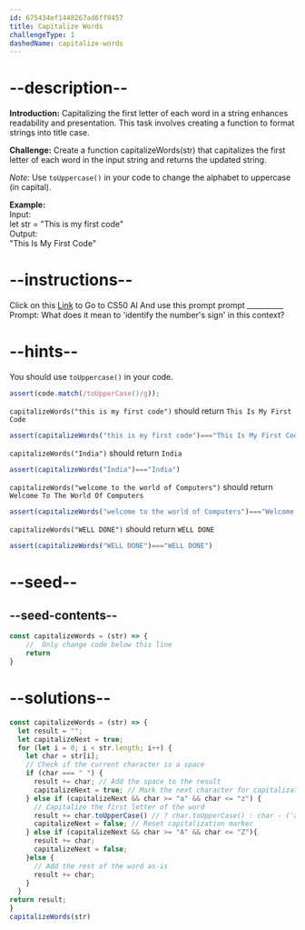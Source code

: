 ```yaml
---
id: 675434ef1448267ad6ff9457
title: Capitalize Words
challengeType: 1
dashedName: capitalize-words
---
```


# --description--

**Introduction:**
Capitalizing the first letter of each word in a string enhances readability and presentation. This task involves creating a function to format strings into title case.
<br>

**Challenge:**
Create a function capitalizeWords(str) that capitalizes the first letter of each word in the input string and returns the updated string.

*Note:* 
Use `toUppercase()` in your code to change the alphabet to uppercase (in capital).

**Example:**
<br>
Input:
<br>
let str = "This is my first code"
<br>
Output:
<br>
"This Is My First Code"

# --instructions--

Click on this <a href = "https://cs50.ai/chat">Link</a>  to Go to CS50 AI 
And use this prompt prompt __________
Prompt: What does it mean to 'identify the number's sign' in this context?

# --hints--

You should use `toUppercase()`  in your code.

```js
assert(code.match(/toUpperCase()/g));
```

`capitalizeWords("this is my first code")` should return `This Is My First Code`

```js
assert(capitalizeWords("this is my first code")==="This Is My First Code")
```

`capitalizeWords("India")` should return `India`

```js
assert(capitalizeWords("India")==="India")
```

`capitalizeWords("welcome to the world of Computers")` should return `Welcome To The World Of Computers`

```js
assert(capitalizeWords("welcome to the world of Computers")==="Welcome To The World Of Computers")
```

`capitalizeWords("WELL DONE")` should return `WELL DONE`

```js
assert(capitalizeWords("WELL DONE")==="WELL DONE")
```

# --seed--
## --seed-contents--

```js
const capitalizeWords = (str) => {
    //  Only change code below this line
    return
}
```

# --solutions--

```js
const capitalizeWords = (str) => {
  let result = "";
  let capitalizeNext = true;
  for (let i = 0; i < str.length; i++) {
    let char = str[i];
    // Check if the current character is a space
    if (char === " ") {
      result += char; // Add the space to the result
      capitalizeNext = true; // Mark the next character for capitalization
    } else if (capitalizeNext && char >= "a" && char <= "z") {
      // Capitalize the first letter of the word
      result += char.toUpperCase() // ? char.toUpperCase() : char - ('a' - 'A');
      capitalizeNext = false; // Reset capitalization marker
    } else if (capitalizeNext && char >= "A" && char <= "Z"){
      result += char;
      capitalizeNext = false;
    }else {
      // Add the rest of the word as-is
      result += char;
    }
  }
return result;
}
capitalizeWords(str)
```
